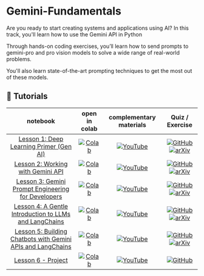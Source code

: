 # Gemini-Fundamentals

Are you ready to start creating systems and applications using AI? In this track, you'll learn how to use the Gemini API in Python

Through hands-on coding exercises, you’ll learn how to send prompts to gemini-pro and pro vision models to solve a wide range of real-world problems. 

You'll also learn state-of-the-art prompting techniques to get the most out of these models. 


## 🚀 Tutorials
| **notebook** | **open in colab** | **complementary materials** | **Quiz / Exercise** |
|:------------:|:-------------------------------------------------:|:---------------------------:|:----------------------:|
| [Lesson 1: Deep Learning Primer (Gen AI) ](https://github.com/TechXNairobi/Back2Basics-Python-for-ML-Series/blob/main/Back2Basics-Week_1-Lesson_5-Functions-Python.ipynb) | [![Colab](https://colab.research.google.com/assets/colab-badge.svg)](https://colab.research.google.com/github/roboflow-ai/notebooks/blob/main/notebooks/train-rtmdet-object-detection-on-custom-data.ipynb) | [![YouTube](https://badges.aleen42.com/src/youtube.svg)](https://youtu.be/5kgWyo6Sg4E) | [![GitHub](https://badges.aleen42.com/src/github.svg)](https://github.com/open-mmlab/mmdetection) [![arXiv](https://img.shields.io/badge/arXiv-2212.07784-b31b1b.svg)](https://arxiv.org/abs/2212.07784)|
| [Lesson 2: Working with Gemini API](https://github.com/TechXNairobi/Back2Basics-Python-for-ML-Series/blob/main/Back2Basics-Week_1-Lesson_5-Functions-Python.ipynb) | [![Colab](https://colab.research.google.com/assets/colab-badge.svg)](https://colab.research.google.com/github/roboflow-ai/notebooks/blob/main/notebooks/how-to-segment-anything-with-fast-sam.ipynb) |[![YouTube](https://badges.aleen42.com/src/youtube.svg)](https://youtu.be/yHNPyqazYYU) | [![GitHub](https://badges.aleen42.com/src/github.svg)](https://github.com/CASIA-IVA-Lab/FastSAM) [![arXiv](https://img.shields.io/badge/arXiv-2306.12156-b31b1b.svg)](https://arxiv.org/abs/2306.12156)|
| [Lesson 3: Gemini Prompt Engineering for Developers ](https://github.com/TechXNairobi/Back2Basics-Python-for-ML-Series/blob/main/Back2Basics-Week_1-Lesson_5-Functions-Python.ipynb) | [![Colab](https://colab.research.google.com/assets/colab-badge.svg)](https://colab.research.google.com/github/roboflow-ai/notebooks/blob/main/notebooks/how-to-segment-anything-with-fast-sam.ipynb) |[![YouTube](https://badges.aleen42.com/src/youtube.svg)](https://youtu.be/yHNPyqazYYU) | [![GitHub](https://badges.aleen42.com/src/github.svg)](https://github.com/CASIA-IVA-Lab/FastSAM) [![arXiv](https://img.shields.io/badge/arXiv-2306.12156-b31b1b.svg)](https://arxiv.org/abs/2306.12156)|
| [Lesson 4: A Gentle Introduction to LLMs and LangChains ](https://github.com/TechXNairobi/Back2Basics-Python-for-ML-Series/blob/main/notebooks/Back2Basics-Week_1-Lesson_5-Functions-Python.ipynb) | [![Colab](https://colab.research.google.com/assets/colab-badge.svg)](https://colab.research.google.com/drive/1FPBdXGqgMEVRECetblR6_rPhhN77pO9F) | [![YouTube](https://badges.aleen42.com/src/youtube.svg)](https://youtu.be/D-D6ZmadzPE) | [![GitHub](https://badges.aleen42.com/src/github.svg)](https://github.com/facebookresearch/segment-anything) [![arXiv](https://img.shields.io/badge/arXiv-2304.02643-b31b1b.svg)](https://arxiv.org/abs/2304.02643)|
| [Lesson 5: Building Chatbots with Gemini APIs and LangChains ](https://github.com/TechXNairobi/Back2Basics-Python-for-ML-Series/blob/main/notebooks/Back2Basics-Week_1-Lesson_5-Functions-Python.ipynb) | [![Colab](https://colab.research.google.com/assets/colab-badge.svg)](https://colab.research.google.com/drive/1FPBdXGqgMEVRECetblR6_rPhhN77pO9F) | [![YouTube](https://badges.aleen42.com/src/youtube.svg)](https://youtu.be/D-D6ZmadzPE) | [![GitHub](https://badges.aleen42.com/src/github.svg)](https://github.com/facebookresearch/segment-anything) [![arXiv](https://img.shields.io/badge/arXiv-2304.02643-b31b1b.svg)](https://arxiv.org/abs/2304.02643)|
| [Lesson 6 - Project](https://github.com/TechXNairobi/Back2Basics-Python-for-ML-Series/blob/main/notebooks/Back2Basics-Week_1-Lesson_4-Conditional-Statements-Python.ipynb) | [![Colab](https://colab.research.google.com/assets/colab-badge.svg)](https://colab.research.google.com/drive/1qZY0fawTozh0pxmM8BY_oxg1tk3b8D9n)|[![YouTube](https://badges.aleen42.com/src/youtube.svg)](https://youtu.be/V-H3eoPUnA8) | [![GitHub](https://badges.aleen42.com/src/github.svg)](https://github.com/Deci-AI/super-gradients/blob/master/YOLONAS.md) |



